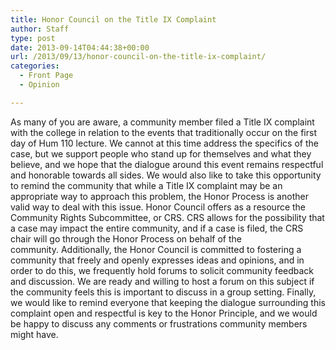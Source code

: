 ```yaml
---
title: Honor Council on the Title IX Complaint
author: Staff
type: post
date: 2013-09-14T04:44:38+00:00
url: /2013/09/13/honor-council-on-the-title-ix-complaint/
categories:
  - Front Page
  - Opinion

---
```

As many of you are aware, a community member filed a Title IX complaint with the college in relation to the events that traditionally occur on the first day of Hum 110 lecture. We cannot at this time address the specifics of the case, but we support people who stand up for themselves and what they believe, and we hope that the dialogue around this event remains respectful and honorable towards all sides. We would also like to take this opportunity to remind the community that while a Title IX complaint may be an appropriate way to approach this problem, the Honor Process is another valid way to deal with this issue. Honor Council offers as a resource the Community Rights Subcommittee, or CRS. CRS allows for the possibility that a case may impact the entire community, and if a case is filed, the CRS chair will go through the Honor Process on behalf of the community. Additionally, the Honor Council is committed to fostering a community that freely and openly expresses ideas and opinions, and in order to do this, we frequently hold forums to solicit community feedback and discussion. We are ready and willing to host a forum on this subject if the community feels this is important to discuss in a group setting. Finally, we would like to remind everyone that keeping the dialogue surrounding this complaint open and respectful is key to the Honor Principle, and we would be happy to discuss any comments or frustrations community members might have.